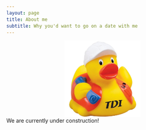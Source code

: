 ```yaml
---
layout: page
title: About me
subtitle: Why you'd want to go on a date with me
---
```


<figure style="display:block; margin-left:auto; margin-right:auto;"> 
  <img style="display:block; margin-left:auto; margin-right:auto;" src="/img/under-construction.jpg" alt="We are currently under construction!" width="200"/>
  <figcaption style="display:block; margin-left:auto; margin-right:auto;">We are currently under construction!</figcaption>
</figure>